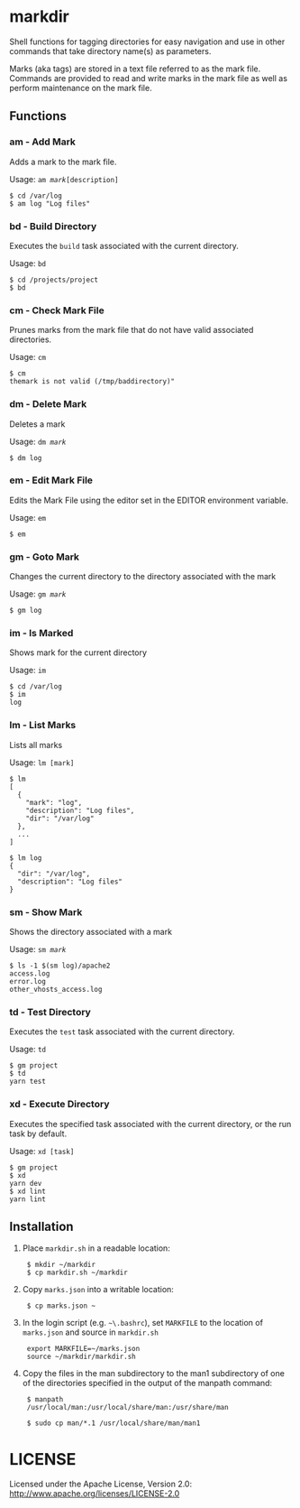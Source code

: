 # markdir

Shell functions for tagging directories for easy navigation and use in other commands that take directory name(s) as parameters.

Marks (aka tags) are stored in a text file referred to as the mark file. Commands are provided to read and write marks in the mark file as well as perform maintenance on the mark file.


## Functions

### am - Add Mark
Adds a mark to the mark file.

Usage: `am `*`mark`*`[description]`

```
$ cd /var/log
$ am log "Log files"
```

### bd - Build Directory
Executes the `build` task associated with the current directory.

Usage: `bd`

```
$ cd /projects/project
$ bd
```

### cm - Check Mark File
Prunes marks from the mark file that do not have valid associated directories.

Usage: `cm`

```
$ cm
themark is not valid (/tmp/baddirectory)"
```

### dm - Delete Mark

Deletes a mark

Usage: `dm `*`mark`*

`$ dm log`

### em - Edit Mark File

Edits the Mark File using the editor set in the EDITOR environment variable.

Usage: `em`

```
$ em
```

### gm - Goto Mark
Changes the current directory to the directory associated with the mark

Usage: `gm `*`mark`*

```
$ gm log
```

### im - Is Marked
Shows mark for the current directory

Usage: `im`

```
$ cd /var/log
$ im
log
```

### lm - List Marks
Lists all marks

Usage: `lm [mark]`

```
$ lm
[
  {
    "mark": "log",
    "description": "Log files",
    "dir": "/var/log"
  },
  ...
]

$ lm log
{
  "dir": "/var/log",
  "description": "Log files"
}
```

### sm - Show Mark
Shows the directory associated with a mark

Usage: `sm `*`mark`*

```
$ ls -1 $(sm log)/apache2
access.log
error.log
other_vhosts_access.log
```

### td - Test Directory
Executes the `test` task associated with the current directory.

Usage: `td`

```
$ gm project
$ td
yarn test
```

### xd - Execute Directory
Executes the specified task associated with the current directory, or the run task by default.

Usage: `xd [task]`

```
$ gm project
$ xd
yarn dev
$ xd lint
yarn lint
```



## Installation
1. Place `markdir.sh` in a readable location:

        $ mkdir ~/markdir
        $ cp markdir.sh ~/markdir

2. Copy `marks.json` into a writable location:

        $ cp marks.json ~
 
3. In the login script (e.g. `~\.bashrc`), set `MARKFILE` to the location of `marks.json` and source in `markdir.sh`

        export MARKFILE=~/marks.json
        source ~/markdir/markdir.sh

4. Copy the files in the man subdirectory to the man1 subdirectory of one of the directories specified in the output of the manpath command:

        $ manpath
        /usr/local/man:/usr/local/share/man:/usr/share/man

        $ sudo cp man/*.1 /usr/local/share/man/man1

# LICENSE
Licensed under the Apache License, Version 2.0: http://www.apache.org/licenses/LICENSE-2.0

